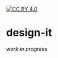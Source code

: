 [![CC BY 4.0][cc-by-shield]][cc-by]

[cc-by]: http://creativecommons.org/licenses/by/4.0/deed.it
[cc-by-shield]: https://img.shields.io/badge/License-CC%20BY%204.0-lightgrey.svg

# design-it

_work in progress_
